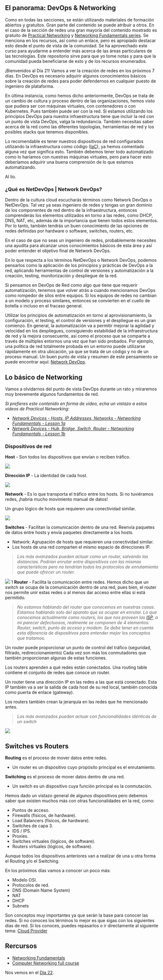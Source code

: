 ## El panorama: DevOps & Networking

Como en todas las secciones, se están utilizando materiales de formación abiertos y gratuitos. Gran parte del contenido se puede atribuir a otros. En el caso de la sección de redes una gran mayoría del contenido mostrado es gratuito de [Practical Networking](https://www.practicalnetworking.net/) y [Networking Fundamentals series](https://www.youtube.com/playlist?list=PLIFyRwBY_4bRLmKfP1KnZA6rZbRHtxmXi). Se menciona en los recursos, así como un enlace, pero es apropiado destacar esto desde el punto de vista de la comunidad. Se ha aprovechado este curso para ayudarme a entender más acerca de las áreas particulares de las tecnologías. Este repositorio sirve para que yo tome notas y para que la comunidad pueda beneficiarse de esto y de los recursos enumerados.  

¡Bienvenidos al Día 21! Vamos a ver la creación de redes en los próximos 7 días. En DevOps es necesario adquirir algunos conocimientos básicos sobre la creación de redes para poder defendernos en cualquier puesto de ingeniero de plataforma.

En última instancia, como hemos dicho anteriormente, DevOps se trata de un cambio de cultura y proceso dentro de las organizaciones, hemos visto que pudiera ser con máquinas virtuales, con contenedores o con Kubernetes. Pues también puede ser con la red. Si estamos utilizando los principios DevOps para nuestra infraestructura tiene que incluir la red con un punto de vista DevOps, valga la redundancia. También necesitas saber acerca de la red como las diferentes topologías, herramientas de red y los posibles stacks que tenemos disponibles.

Lo recomendable es tener nuestros dispositivos de red configurados utilizando la infraestructura como código ([IaC](https://es.wikipedia.org/wiki/Infraestructura_como_c%C3%B3digo)), ya hemos comentado alguna vez que significa esto. También debemos tener todo automatizado como lo haríamos con nuestras máquinas virtuales, pero para hacer esto deberíamos adquirir una buena comprensión de lo que estamos automatizando.

Al lío.

### ¿Qué es NetDevOps | Network DevOps?

Dentro de la cultura cloud escucharás términos como Network DevOps o NetDevOps. Tal vez ya seas ingeniero de redes y tengas un gran dominio de los componentes de red dentro de la infraestructura, entonces comprenderás los elementos utilizados en torno a las redes, como DHCP, DNS, NAT, etc, además de la importancia que tienen todos estos elementos. Por lo tanto, también tendrás un buen conocimiento de las opciones de redes definidas por hardware o software, switches, routers, etc.

En el caso de que no seas un ingeniero de redes, probablemente necesites una ayudita para alcanzar unos conocimientos básicos de esta área y así poder entender el objetivo final de Network DevOps.

En lo que respecta a los términos NetDevOps o Network DevOps, podemos pensarlos como la aplicación de los principios y prácticas de DevOps a la red, aplicando herramientas de control de versiones y automatización a la creación, testing, monitorización y despliegue de la red.

Si pensamos en DevOps de Red como algo que tiene que requerir automatización, tenemos que volver atrás a cuando mencionamos DevOps como rompedor de silos entre equipos. Si los equipos de redes no cambian a un modelo y proceso similares, entonces se convierten en el cuello de botella o incluso en el fracaso general.

Utilizar los principios de automatización en torno al aprovisionamiento, la configuración, el testing, el control de versiones y el despliegue es un gran comienzo. En general, la automatización va a permitir mejorar la agilidad y velocidad en los despliegues, consiguiendo estabilidad de la infraestructura de red y la mejora consecuente, así como el proceso que se comparte a través de múltiples entornos una vez que han sido probados. Por ejemplo, una política de red totalmente probada en un entorno puede utilizarse rápidamente en otra ubicación, ya que se trata de un código y no de un proceso manual.
Un buen punto de vista y resumen de este pensamiento se puede encontrar aquí: [Network DevOps](https://www.thousandeyes.com/learning/techtorials/network-devops).

## Lo básico de Networking

Vamos a olvidarnos del punto de vista DevOps durante un rato y miraremos muy brevemente algunos fundamentos de red.

*Si prefieres este contenido en forma de vídeo, echa un vistazo a estos vídeos de Practical Networking:*

* [*Network Devices - Hosts, IP Addresses, Networks - Networking Fundamentals - Lesson 1a*](https://www.youtube.com/watch?v=bj-Yfakjllc&list=PLIFyRwBY_4bRLmKfP1KnZA6rZbRHtxmXi&index=1)
* [*Network Devices - Hub, Bridge, Switch, Router - Networking Fundamentals - Lesson 1b*](https://www.youtube.com/watch?v=H7-NR3Q3BeI&list=PLIFyRwBY_4bRLmKfP1KnZA6rZbRHtxmXi&index=2)

### Dispositivos de red

**Host** - Son todos los dispositivos que envían o reciben tráfico.

![](Images/Day21_Networking1.png)

**Dirección IP** - La identidad de cada host.

![](Images/Day21_Networking2.png)

**Network** - Es lo que transporta el tráfico entre los hosts. Si no tuviéramos redes, ¡habría mucho movimiento manual de datos!

Un grupo lógico de hosts que requieren una conectividad similar.

![](Images/Day21_Networking3.png)

**Switches** - Facilitan la comunicación dentro de una red. Reenvía paquetes de datos entre hosts y envía paquetes directamente a los hosts.

- Network: Agrupación de hosts que requieren una conectividad similar.
- Los hosts de una red comparten el mismo espacio de direcciones IP.

> *Los más avanzados pueden actuar como un router, salvando las distancias. Podrían enrutar entre dispositivos con las mismas características pero no tendrían todos los protocolos de enrutamiento que puede ofrecer un router.*

![](Images/Day21_Networking4.png)
1
**Router** - Facilita la comunicación entre redes. Hemos dicho que un switch se ocupa de la comunicación dentro de una red, pues bien, el router nos permite unir estas redes o al menos dar acceso entre ellas si está permitido.

> *No estamos hablando del router que conocemos en nuestras casas. Estamos hablando solo del aparato que se ocupar en enrutar. Lo que conocemos actualmente como routers, los que nos proveen las [ISP](https://es.wikipedia.org/wiki/Proveedor_de_servicios_de_internet), a mi parecer defectuosos, realmente se componen de 4 elementos: Router, switch, punto de acceso y modem. Se debe tener en cuenta esta diferencia de dispositivos para entender mejor los conceptos que tratamos.*

Un router puede proporcionar un punto de control del tráfico (seguridad, filtrado, redireccionamiento) Cada vez son más los conmutadores que también proporcionan algunas de estas funciones.

Los routers aprenden a qué redes están conectados. Una routing table contiene el conjunto de redes que conoce un router.

Un router tiene una dirección IP en las redes a las que está conectado. Esta IP también va a ser la salida de cada host de su red local, también conocida como puerta de enlace (gateway).

Los routers también crean la jerarquía en las redes que he mencionado antes.

> *Los más avanzados pueden actuar con funcionalidades idénticas de un switch*

![](Images/Day21_Networking5.png)

## Switches vs Routers

**Routing**  es el proceso de mover datos entre redes.

- Un router es un dispositivo cuyo propósito principal es el enrutamiento.

**Switching** es el proceso de mover datos dentro de una red.

- Un switch es un dispositivo cuya función principal es la conmutación.

Hemos dado un vistazo general de algunos dispositivos pero debemos saber que existen muchos más con otras funcionalidades en la red, como:

- Puntos de acceso.
- Firewalls (físicos, de hardware).
- Load Balancers (físicos, de hardware).
- Switches de capa 3.
- IDS / IPS.
- Proxies.
- Switches virtuales (lógicos, de software).
- Routers virtuales (lógicos, de software).

Aunque todos los dispositivos anteriores van a realizar de una u otra forma el Routing y/o el Switching.

En los próximos días vamos a conocer un poco más:

- Modelo OSI.
- Protocolos de red.
- DNS (Domain Name System)
- NAT
- DHCP
- Subnets

Son conceptos muy importantes ya que serán la base para conocer las redes. Si no conoces los términos lo mejor es que sigas con los siguientes días de red. Si los conoces, puedes repasarlos o ir directamente al siguiente tema: [Cloud Provider](day28.md)

## Rercursos

* [Networking Fundamentals](https://www.youtube.com/playlist?list=PLIFyRwBY_4bRLmKfP1KnZA6rZbRHtxmXi)
* [Computer Networking full course](https://www.youtube.com/watch?v=IPvYjXCsTg8)

Nos vemos en el [Día 22](day22.md).
